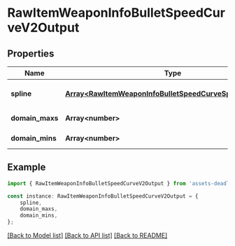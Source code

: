 # RawItemWeaponInfoBulletSpeedCurveV2Output


## Properties

Name | Type | Description | Notes
------------ | ------------- | ------------- | -------------
**spline** | [**Array&lt;RawItemWeaponInfoBulletSpeedCurveSplineV2Output&gt;**](RawItemWeaponInfoBulletSpeedCurveSplineV2Output.md) |  | [optional] [default to undefined]
**domain_maxs** | **Array&lt;number&gt;** |  | [default to undefined]
**domain_mins** | **Array&lt;number&gt;** |  | [default to undefined]

## Example

```typescript
import { RawItemWeaponInfoBulletSpeedCurveV2Output } from 'assets-deadlock-api-client';

const instance: RawItemWeaponInfoBulletSpeedCurveV2Output = {
    spline,
    domain_maxs,
    domain_mins,
};
```

[[Back to Model list]](../README.md#documentation-for-models) [[Back to API list]](../README.md#documentation-for-api-endpoints) [[Back to README]](../README.md)
